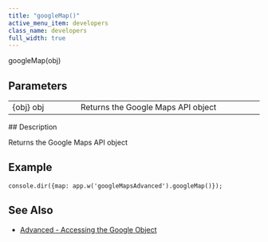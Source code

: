 ```yaml
---
title: "googleMap()"
active_menu_item: developers
class_name: developers
full_width: true
---
```



googleMap(obj)

## Parameters

<table>
<tr>
<td width="169">
{obj} obj

</td>
<td width="17">
</td>
<td width="694">
Returns the Google Maps API object

</td>
</tr>
</table>
## Description

Returns the Google Maps API object

## **Example**

     
    console.dir({map: app.w('googleMapsAdvanced').googleMap()});
     
   

## **See Also**

 - [Advanced - Accessing the Google Object](../../../../product-guide/advanced-important-widgets/google-v3-maps-widget/advanced--accessing-the-googl)

